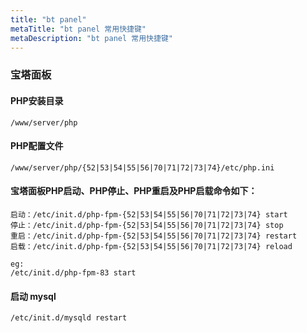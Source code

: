 ```yaml
---
title: "bt panel"
metaTitle: "bt panel 常用快捷键"
metaDescription: "bt panel 常用快捷键"
---
```



### 宝塔面板


#### PHP安装目录
```
/www/server/php
```
#### PHP配置文件
```
/www/server/php/{52|53|54|55|56|70|71|72|73|74}/etc/php.ini
```

#### 宝塔面板PHP启动、PHP停止、PHP重启及PHP启载命令如下：
```
启动：/etc/init.d/php-fpm-{52|53|54|55|56|70|71|72|73|74} start
停止：/etc/init.d/php-fpm-{52|53|54|55|56|70|71|72|73|74} stop
重启：/etc/init.d/php-fpm-{52|53|54|55|56|70|71|72|73|74} restart
启载：/etc/init.d/php-fpm-{52|53|54|55|56|70|71|72|73|74} reload

eg:
/etc/init.d/php-fpm-83 start
```

#### 启动 mysql
```
/etc/init.d/mysqld restart
```